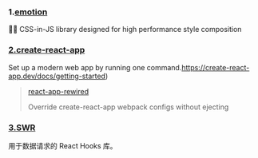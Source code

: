 ### 1.[emotion](https://github.com/emotion-js/emotion)

👩‍🎤 CSS-in-JS library designed for high performance style composition

### [2.create-react-app](https://create-react-app.dev/)

Set up a modern web app by running one command.https://create-react-app.dev/docs/getting-started)

> [react-app-rewired](https://github.com/timarney/react-app-rewired)
>
> Override create-react-app webpack configs without ejecting

### [3.SWR](https://swr.vercel.app/zh-CN)

用于数据请求的 React Hooks 库。

